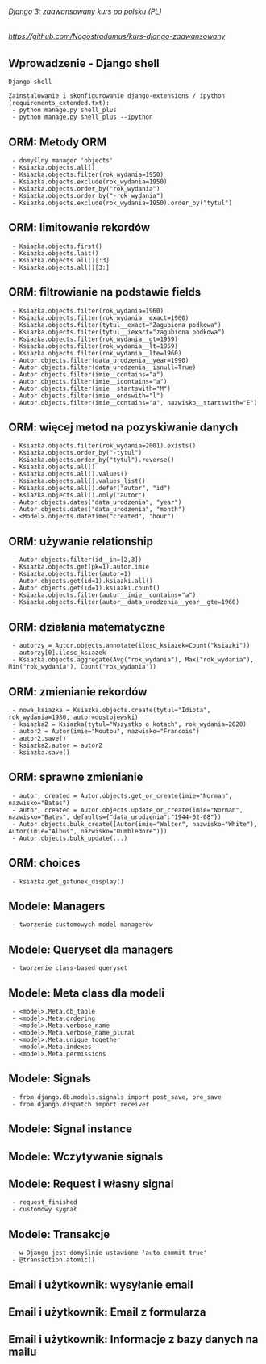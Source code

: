 ###### Django 3: zaawansowany kurs po polsku (PL)
###### https://github.com/Nogostradamus/kurs-django-zaawansowany




## Wprowadzenie - Django shell

```
Django shell

Zainstalowanie i skonfigurowanie django-extensions / ipython (requirements_extended.txt):
 - python manage.py shell_plus
 - python manage.py shell_plus --ipython
```

## ORM: Metody ORM

```
 - domyślny manager 'objects'
 - Ksiazka.objects.all()
 - Ksiazka.objects.filter(rok_wydania=1950)
 - Ksiazka.objects.exclude(rok_wydania=1950)
 - Ksiazka.objects.order_by("rok_wydania")
 - Ksiazka.objects.order_by("-rok_wydania")
 - Ksiazka.objects.exclude(rok_wydania=1950).order_by("tytul")
```


## ORM: limitowanie rekordów

```
 - Ksiazka.objects.first()
 - Ksiazka.objects.last()
 - Ksiazka.objects.all()[:3]
 - Ksiazka.objects.all()[3:]
```


## ORM: filtrowianie na podstawie fields
```
 - Ksiazka.objects.filter(rok_wydania=1960)
 - Ksiazka.objects.filter(rok_wydania__exact=1960)
 - Ksiazka.objects.filter(tytul__exact="Zagubiona podkowa")
 - Ksiazka.objects.filter(tytul__iexact="zagubiona podkowa")
 - Ksiazka.objects.filter(rok_wydania__gt=1959)
 - Ksiazka.objects.filter(rok_wydania__lt=1959)
 - Ksiazka.objects.filter(rok_wydania__lte=1960)
 - Autor.objects.filter(data_urodzenia__year=1990)
 - Autor.objects.filter(data_urodzenia__isnull=True)
 - Autor.objects.filter(imie__contains="a")
 - Autor.objects.filter(imie__icontains="a")
 - Autor.objects.filter(imie__startswith="M")
 - Autor.objects.filter(imie__endswith="l")
 - Autor.objects.filter(imie__contains="a", nazwisko__startswith="E")
```



## ORM: więcej metod na pozyskiwanie danych
```
 - Ksiazka.objects.filter(rok_wydania=2001).exists()
 - Ksiazka.objects.order_by("-tytul")
 - Ksiazka.objects.order_by("tytul").reverse()
 - Ksiazka.objects.all()
 - Ksiazka.objects.all().values()
 - Ksiazka.objects.all().values_list()
 - Ksiazka.objects.all().defer("autor", "id")
 - Ksiazka.objects.all().only("autor")
 - Autor.objects.dates("data_urodzenia", "year")
 - Autor.objects.dates("data_urodzenia", "month")
 - <Model>.objects.datetime("created", "hour")
```



## ORM: używanie relationship
```
 - Autor.objects.filter(id__in=[2,3])
 - Ksiazka.objects.get(pk=1).autor.imie
 - Ksiazka.objects.filter(autor=1)
 - Autor.objects.get(id=1).ksiazki.all()
 - Autor.objects.get(id=1).ksiazki.count()
 - Ksiazka.objects.filter(autor__imie__contains="a")
 - Ksiazka.objects.filter(autor__data_urodzenia__year__gte=1960)
```



## ORM: działania matematyczne
```
 - autorzy = Autor.objects.annotate(ilosc_ksiazek=Count("ksiazki"))
 - autorzy[0].ilosc_ksiazek
 - Ksiazka.objects.aggregate(Avg("rok_wydania"), Max("rok_wydania"), Min("rok_wydania"), Count("rok_wydania"))
```

## ORM: zmienianie rekordów
```
 - nowa_ksiazka = Ksiazka.objects.create(tytul="Idiota", rok_wydania=1980, autor=dostojewski)
 - ksiazka2 = Ksiazka(tytul="Wszystko o kotach", rok_wydania=2020)
 - autor2 = Autor(imie="Moutou", nazwisko="Francois")
 - autor2.save()
 - ksiazka2.autor = autor2
 - ksiazka.save()
```

## ORM: sprawne zmienianie
```
 - autor, created = Autor.objects.get_or_create(imie="Norman", nazwisko="Bates")
 - autor, created = Autor.objects.update_or_create(imie="Norman", nazwisko="Bates", defaults={"data_urodzenia":"1944-02-08"})
 - Autor.objects.bulk_create([Autor(imie="Walter", nazwisko="White"), Autor(imie="Albus", nazwisko="Dumbledore")])
 - Autor.objects.bulk_update(...)
```

## ORM: choices
```
 - ksiazka.get_gatunek_display()
```

## Modele: Managers
```
 - tworzenie customowych model managerów
```

## Modele: Queryset dla managers
```
 - tworzenie class-based queryset
```

## Modele: Meta class dla modeli
```
 - <model>.Meta.db_table
 - <model>.Meta.ordering
 - <model>.Meta.verbose_name
 - <model>.Meta.verbose_name_plural
 - <model>.Meta.unique_together
 - <model>.Meta.indexes
 - <model>.Meta.permissions
```


## Modele: Signals
```
 - from django.db.models.signals import post_save, pre_save
 - from django.dispatch import receiver
```

## Modele: Signal instance


## Modele: Wczytywanie signals

## Modele: Request i własny signal
```
 - request_finished
 - customowy sygnał
```

## Modele: Transakcje
```
 - w Django jest domyślnie ustawione 'auto commit true'
 - @transaction.atomic()
```

## Email i użytkownik: wysyłanie email
## Email i użytkownik: Email z formularza
## Email i użytkownik: Informacje z bazy danych na mailu
